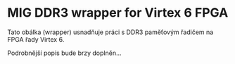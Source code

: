 # MIG DDR3 wrapper for Virtex 6 FPGA

Tato obálka (wrapper) usnadňuje práci s DDR3 paměťovým řadičem na FPGA řady Virtex 6.

Podrobnější popis bude brzy doplněn...
